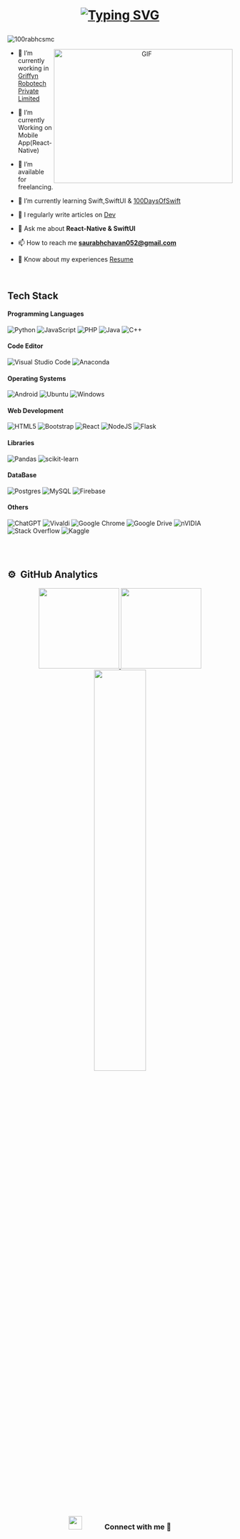 <h1 align="center">

[![Typing SVG](https://readme-typing-svg.demolab.com?font=Fira+Code&weight=600&pause=1000&color=00F767&center=true&random=false&width=435&lines=Hi+%F0%9F%91%8B%2C+I'm+Zakie+Khan)](https://git.io/typing-svg)

  
</h1>


<p align="left"> <img src="https://komarev.com/ghpvc/?username=100rabhcsmc&label=Profile%20views&color=0e75b6&style=flat" alt="100rabhcsmc" /> </p>


<a target="_blank" align="center">
  <img align="right" top="500" height="300" width="400" alt="GIF" src="https://i.pinimg.com/originals/e4/26/70/e426702edf874b181aced1e2fa5c6cde.gif">
</a>

- 🔭 I’m currently working in <a href="https://phoenix.tech/griffyn/" target="blank">Griffyn Robotech Private Limited</a> 

- 🌱 I’m currently Working on Mobile App(React-Native)

- 🤝 I’m available for freelancing.

- 🌱 I’m currently learning Swift,SwiftUI & <a href="https://github.com/100rabhcsmc/100DaysOfSwift" target="blank">100DaysOfSwift</a> 

- 📝 I regularly write articles on  <a href="https://phoenix.tech/griffyn/" target="blank">Dev</a>

- 💬 Ask me about **React-Native & SwiftUI** 

- 📫 How to reach me **saurabhchavan052@gmail.com**

- 📄 Know about my experiences <a href="https://github.com/100rabhcsmc/Me.io/blob/master/01SaurabhChavanReactNativeResume.pdf" target="blank">Resume</a>
<br/>


<h2>Tech Stack</h2>
<h4>Programming Languages</h4>

![Python](https://img.shields.io/badge/python-3670A0?style=for-the-badge&logo=python&logoColor=ffdd54)
![JavaScript](https://img.shields.io/badge/javascript-%23323330.svg?style=for-the-badge&logo=javascript&logoColor=%23F7DF1E)
![PHP](https://img.shields.io/badge/php-%23777BB4.svg?style=for-the-badge&logo=php&logoColor=white)
![Java](https://img.shields.io/badge/java-%23ED8B00.svg?style=for-the-badge&logo=openjdk&logoColor=white)
![C++](https://img.shields.io/badge/c++-%2300599C.svg?style=for-the-badge&logo=c%2B%2B&logoColor=white)

<h4>Code Editor</h4>

![Visual Studio Code](https://img.shields.io/badge/Visual%20Studio%20Code-0078d7.svg?style=for-the-badge&logo=visual-studio-code&logoColor=white)
![Anaconda](https://img.shields.io/badge/Anaconda-%2344A833.svg?style=for-the-badge&logo=anaconda&logoColor=white)

<h4>Operating Systems</h4>

![Android](https://img.shields.io/badge/Android-3DDC84?style=for-the-badge&logo=android&logoColor=white)
![Ubuntu](https://img.shields.io/badge/Ubuntu-E95420?style=for-the-badge&logo=ubuntu&logoColor=white)
![Windows](https://img.shields.io/badge/Windows-0078D6?style=for-the-badge&logo=windows&logoColor=white)

<h4>Web Development</h4>

![HTML5](https://img.shields.io/badge/html5-%23E34F26.svg?style=for-the-badge&logo=html5&logoColor=white)
![Bootstrap](https://img.shields.io/badge/bootstrap-%238511FA.svg?style=for-the-badge&logo=bootstrap&logoColor=white)
![React](https://img.shields.io/badge/react-%2320232a.svg?style=for-the-badge&logo=react&logoColor=%2361DAFB)
![NodeJS](https://img.shields.io/badge/node.js-6DA55F?style=for-the-badge&logo=node.js&logoColor=white)
![Flask](https://img.shields.io/badge/flask-%23000.svg?style=for-the-badge&logo=flask&logoColor=white)


<h4>Libraries</h4>

![Pandas](https://img.shields.io/badge/pandas-%23150458.svg?style=for-the-badge&logo=pandas&logoColor=white)
![scikit-learn](https://img.shields.io/badge/scikit--learn-%23F7931E.svg?style=for-the-badge&logo=scikit-learn&logoColor=white)

<h4>DataBase</h4>

![Postgres](https://img.shields.io/badge/postgres-%23316192.svg?style=for-the-badge&logo=postgresql&logoColor=white)
![MySQL](https://img.shields.io/badge/mysql-4479A1.svg?style=for-the-badge&logo=mysql&logoColor=white)
![Firebase](https://img.shields.io/badge/firebase-a08021?style=for-the-badge&logo=firebase&logoColor=ffcd34)

<h4>Others</h4>

![ChatGPT](https://img.shields.io/badge/chatGPT-74aa9c?style=for-the-badge&logo=openai&logoColor=white)
![Vivaldi](https://img.shields.io/badge/Vivaldi-EF3939?style=for-the-badge&logo=Vivaldi&logoColor=white)
![Google Chrome](https://img.shields.io/badge/Google%20Chrome-4285F4?style=for-the-badge&logo=GoogleChrome&logoColor=white)
![Google Drive](https://img.shields.io/badge/Google%20Drive-4285F4?style=for-the-badge&logo=googledrive&logoColor=white)
![nVIDIA](https://img.shields.io/badge/nVIDIA-%2376B900.svg?style=for-the-badge&logo=nVIDIA&logoColor=white)
![Stack Overflow](https://img.shields.io/badge/-Stackoverflow-FE7A16?style=for-the-badge&logo=stack-overflow&logoColor=white)
![Kaggle](https://img.shields.io/badge/Kaggle-035a7d?style=for-the-badge&logo=kaggle&logoColor=white)

<br>
<br>

 
## ⚙️ &nbsp;GitHub Analytics

<p align="center">
  <a href="https://github.com/zakie2003"> 
    <img height="180em" src="https://github-readme-stats-eight-theta.vercel.app/api?username=zakie2003&show_icons=true&theme=algolia&include_all_commits=true&count_private=true"/>
    <img height="180em" src="https://github-readme-stats-eight-theta.vercel.app/api/top-langs/?username=zakie2003&layout=compact&langs_count=8&theme=algolia&include_all_commits=true&count_private=true"/>
    <img width="48%" src="https://github-readme-streak-stats.herokuapp.com/?user=zakie2003&layout=compact&langs_count=8&theme=algolia&include_all_commits=true&count_private=true" />
  </a>    
</p>

<h3 align="center" > <img src="https://media.giphy.com/media/iY8CRBdQXODJSCERIr/giphy.gif" width="30" height="30" style="margin-right: 50px;">Connect with me 🤝 </h3>
